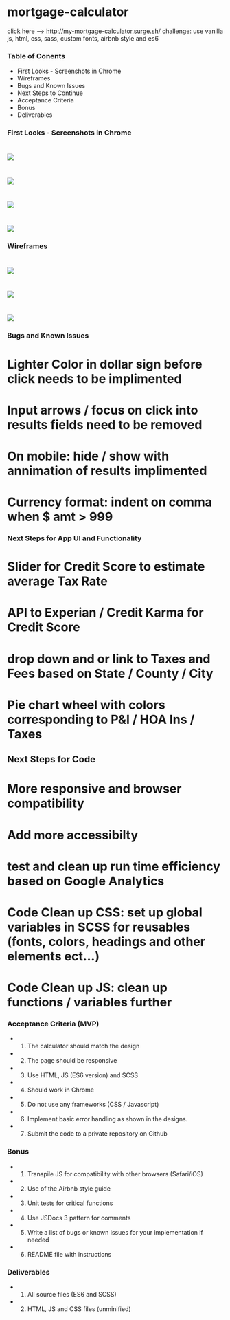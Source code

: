 # mortgage-calculator
click here --> http://my-mortgage-calculator.surge.sh/ challenge: use vanilla js, html, css, sass, custom fonts, airbnb style and es6

### Table of Conents
- First Looks - Screenshots in Chrome
- Wireframes
- Bugs and Known Issues
- Next Steps to Continue
- Acceptance Criteria
- Bonus
- Deliverables

### First Looks - Screenshots in Chrome
# ![](images/screenshots/mort-calc-1.png)
# ![](images/screenshots/mort-calc-2.png)
# ![](images/screenshots/mort-calc-3.png)
# ![](images/screenshots/mort-calc-4.png)

### Wireframes
# ![](images/screenshots/wireframe-1.png)
# ![](images/screenshots/wireframe-2.png)
# ![](images/screenshots/wireframe-3.png)

### Bugs and Known Issues
# Lighter Color in dollar sign before click needs to be implimented
# Input arrows / focus on click into results fields need to be removed
# On mobile: hide / show with annimation of results implimented
# Currency format: indent on comma when $ amt > 999

### Next Steps for App UI and Functionality
# Slider for Credit Score to estimate average Tax Rate
# API to Experian / Credit Karma for Credit Score
# drop down and or link to Taxes and Fees based on State / County / City
# Pie chart wheel with colors corresponding to P&I / HOA Ins / Taxes
## Next Steps for Code
# More responsive and browser compatibility
# Add more accessibilty
# test and clean up run time efficiency based on Google Analytics
# Code Clean up CSS: set up global variables in SCSS for reusables (fonts, colors, headings and other elements ect...)
# Code Clean up JS: clean up functions / variables further 

### Acceptance Criteria (MVP)
- 1. The calculator should match the design
- 2. The page should be responsive
- 3. Use HTML, JS (ES6 version) and SCSS
- 4. Should work in Chrome
- 5. Do not use any frameworks (CSS / Javascript)
- 6. Implement basic error handling as shown in the designs.
- 7. Submit the code to a private repository on Github

### Bonus
- 1. Transpile JS for compatibility with other browsers (Safari/iOS)
- 2. Use of the Airbnb style guide
- 3. Unit tests for critical functions
- 4. Use JSDocs 3 pattern for comments
- 5. Write a list of bugs or known issues for your implementation if needed
- 6. README file with instructions

### Deliverables
- 1. All source files (ES6 and SCSS)
- 2. HTML, JS and CSS files (unminified)
